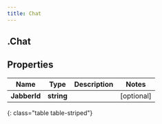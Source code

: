 ```yaml
---
title: Chat
---
```

## .Chat

## Properties

|Name | Type | Description | Notes|
|------------ | ------------- | ------------- | -------------|
| **JabberId** | **string** |  | [optional] |
{: class="table table-striped"}


